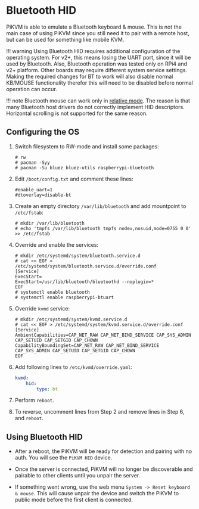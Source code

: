 # Bluetooth HID

PiKVM is able to emulate a Bluetooth keyboard & mouse.
This is not the main case of using PiKVM since you still need it to pair with a remote host, but can be used for something like mobile KVM.

!!! warning
    Using Bluetooth HID requires additional configuration of the operating system. For v2+, this means losing the UART port, since it will be used by Bluetooth. Also, Bluetooth operation was tested only on RPi4 and v2+ platform. Other boards may require different system service settings. Making the required changes for BT to work will also disable normal KB/MOUSE functionality therefor this will need to be disabled before normal operation can occur.

!!! note
    Bluetooth mouse can work only in [relative mode](mouse.md). The reason is that many Bluetooth host drivers do not correctly implement HID descriptors. Horizontal scrolling is not supported for the same reason.


## Configuring the OS

1. Switch filesystem to RW-mode and install some packages:

    ```
    # rw
    # pacman -Syy	
    # pacman -Su bluez bluez-utils raspberrypi-bluetooth
    ```

2. Edit `/boot/config.txt` and comment these lines:

    ```
    #enable_uart=1
    #dtoverlay=disable-bt
    ```

3. Create an empty directory `/var/lib/bluetooth` and add mountpoint to `/etc/fstab`:

    ```
    # mkdir /var/lib/bluetooth
    # echo 'tmpfs /var/lib/bluetooth tmpfs nodev,nosuid,mode=0755 0 0' >> /etc/fstab
    ```

4. Override and enable the services:

    ```
    # mkdir /etc/systemd/system/bluetooth.service.d
    # cat << EOF > /etc/systemd/system/bluetooth.service.d/override.conf
    [Service]
    ExecStart=
    ExecStart=/usr/lib/bluetooth/bluetoothd --noplugin=*
    EOF
    # systemctl enable bluetooth
    # systemctl enable raspberrypi-btuart
    ```

5. Override `kvmd` service:

    ```
    # mkdir /etc/systemd/system/kvmd.service.d
    # cat << EOF > /etc/systemd/system/kvmd.service.d/override.conf
    [Service]
    AmbientCapabilities=CAP_NET_RAW CAP_NET_BIND_SERVICE CAP_SYS_ADMIN CAP_SETUID CAP_SETGID CAP_CHOWN
    CapabilityBoundingSet=CAP_NET_RAW CAP_NET_BIND_SERVICE CAP_SYS_ADMIN CAP_SETUID CAP_SETGID CAP_CHOWN
    EOF
    ```

6. Add following lines to `/etc/kvmd/override.yaml`:

    ```yaml
    kvmd:
        hid:
            type: bt
    ```

7. Perform `reboot`.

8. To reverse, uncomment lines from Step 2 and remove lines in Step 6, and `reboot`.


## Using Bluetooth HID

* After a reboot, the PiKVM will be ready for detection and pairing with no auth. You will see the `PiKVM HID` device.

* Once the server is connected, PiKVM will no longer be discoverable and pairable to other clients until you unpair the server.

* If something went wrong, use the web menu `System -> Reset keyboard & mouse`. This will cause unpair the device and switch the PiKVM to public mode before the first client is connected.
